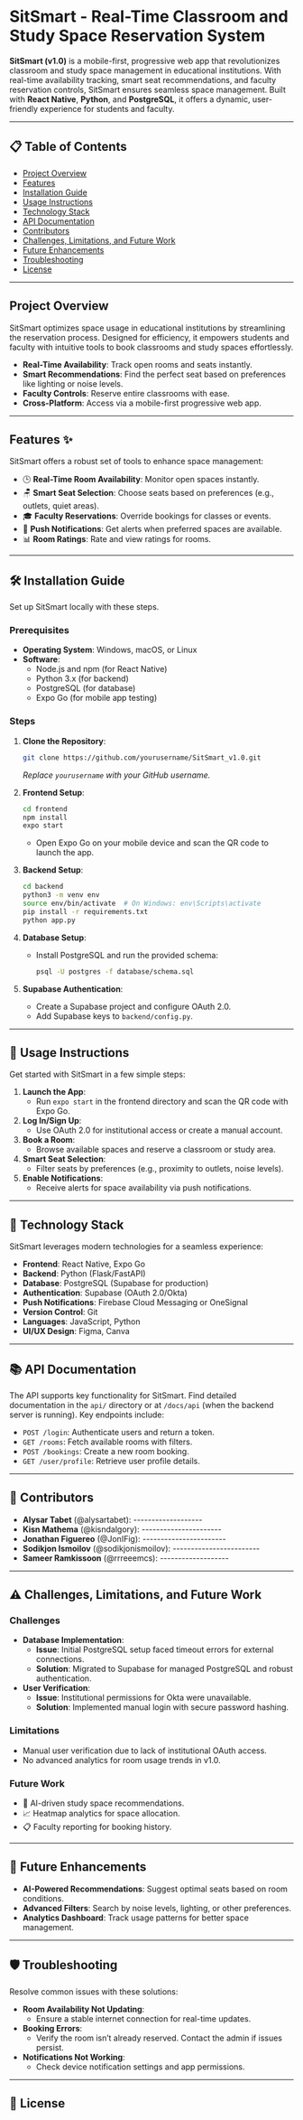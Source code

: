 # SitSmart - Real-Time Classroom and Study Space Reservation System
**SitSmart (v1.0)** is a mobile-first, progressive web app that revolutionizes classroom and study space management in educational institutions. With real-time availability tracking, smart seat recommendations, and faculty reservation controls, SitSmart ensures seamless space management. Built with **React Native**, **Python**, and **PostgreSQL**, it offers a dynamic, user-friendly experience for students and faculty.

---

## 📋 Table of Contents
- [Project Overview](#project-overview)
- [Features](#features)
- [Installation Guide](#installation-guide)
- [Usage Instructions](#usage-instructions)
- [Technology Stack](#technology-stack)
- [API Documentation](#api-documentation)
- [Contributors](#contributors)
- [Challenges, Limitations, and Future Work](#challenges-limitations-and-future-work)
- [Future Enhancements](#future-enhancements)
- [Troubleshooting](#troubleshooting)
- [License](#license)

---

## Project Overview
SitSmart optimizes space usage in educational institutions by streamlining the reservation process. Designed for efficiency, it empowers students and faculty with intuitive tools to book classrooms and study spaces effortlessly.

- **Real-Time Availability**: Track open rooms and seats instantly.
- **Smart Recommendations**: Find the perfect seat based on preferences like lighting or noise levels.
- **Faculty Controls**: Reserve entire classrooms with ease.
- **Cross-Platform**: Access via a mobile-first progressive web app.

---

## Features ✨
SitSmart offers a robust set of tools to enhance space management:

- 🕒 **Real-Time Room Availability**: Monitor open spaces instantly.
- 🪑 **Smart Seat Selection**: Choose seats based on preferences (e.g., outlets, quiet areas).
- 🎓 **Faculty Reservations**: Override bookings for classes or events.
- 📩 **Push Notifications**: Get alerts when preferred spaces are available.
- 📊 **Room Ratings**: Rate and view ratings for rooms.

---

## 🛠️ Installation Guide
Set up SitSmart locally with these steps.

### Prerequisites
- **Operating System**: Windows, macOS, or Linux
- **Software**:
  - Node.js and npm (for React Native)
  - Python 3.x (for backend)
  - PostgreSQL (for database)
  - Expo Go (for mobile app testing)

### Steps
1. **Clone the Repository**:
   ```bash
   git clone https://github.com/yourusername/SitSmart_v1.0.git
   ```
   *Replace `yourusername` with your GitHub username.*

2. **Frontend Setup**:
   ```bash
   cd frontend
   npm install
   expo start
   ```
   - Open Expo Go on your mobile device and scan the QR code to launch the app.

3. **Backend Setup**:
   ```bash
   cd backend
   python3 -m venv env
   source env/bin/activate  # On Windows: env\Scripts\activate
   pip install -r requirements.txt
   python app.py
   ```

4. **Database Setup**:
   - Install PostgreSQL and run the provided schema:
     ```bash
     psql -U postgres -f database/schema.sql
     ```

5. **Supabase Authentication**:
   - Create a Supabase project and configure OAuth 2.0.
   - Add Supabase keys to `backend/config.py`.

---

## 🚀 Usage Instructions
Get started with SitSmart in a few simple steps:

1. **Launch the App**:
   - Run `expo start` in the frontend directory and scan the QR code with Expo Go.
2. **Log In/Sign Up**:
   - Use OAuth 2.0 for institutional access or create a manual account.
3. **Book a Room**:
   - Browse available spaces and reserve a classroom or study area.
4. **Smart Seat Selection**:
   - Filter seats by preferences (e.g., proximity to outlets, noise levels).
5. **Enable Notifications**:
   - Receive alerts for space availability via push notifications.

---

## 🧰 Technology Stack
SitSmart leverages modern technologies for a seamless experience:

- **Frontend**: React Native, Expo Go
- **Backend**: Python (Flask/FastAPI)
- **Database**: PostgreSQL (Supabase for production)
- **Authentication**: Supabase (OAuth 2.0/Okta)
- **Push Notifications**: Firebase Cloud Messaging or OneSignal
- **Version Control**: Git
- **Languages**: JavaScript, Python
- **UI/UX Design**: Figma, Canva

---

## 📚 API Documentation
The API supports key functionality for SitSmart. Find detailed documentation in the `api/` directory or at `/docs/api` (when the backend server is running). Key endpoints include:

- `POST /login`: Authenticate users and return a token.
- `GET /rooms`: Fetch available rooms with filters.
- `POST /bookings`: Create a new room booking.
- `GET /user/profile`: Retrieve user profile details.

---

## 👥 Contributors
- **Alysar Tabet** (@alysartabet): -------------------
- **Kisn Mathema** (@kisndalgory): ----------------------
- **Jonathan Figuereo** (@JonIFig): -----------------------
- **Sodikjon Ismoilov** (@sodikjonismoilov): ------------------------
- **Sameer Ramkissoon** (@rrreeemcs): -------------------



---

## ⚠️ Challenges, Limitations, and Future Work
### Challenges
- **Database Implementation**:
  - **Issue**: Initial PostgreSQL setup faced timeout errors for external connections.
  - **Solution**: Migrated to Supabase for managed PostgreSQL and robust authentication.
- **User Verification**:
  - **Issue**: Institutional permissions for Okta were unavailable.
  - **Solution**: Implemented manual login with secure password hashing.

### Limitations
- Manual user verification due to lack of institutional OAuth access.
- No advanced analytics for room usage trends in v1.0.

### Future Work
- 🧠 AI-driven study space recommendations.
- 📈 Heatmap analytics for space allocation.
- 📋 Faculty reporting for booking history.

---

## 🔮 Future Enhancements
- **AI-Powered Recommendations**: Suggest optimal seats based on room conditions.
- **Advanced Filters**: Search by noise levels, lighting, or other preferences.
- **Analytics Dashboard**: Track usage patterns for better space management.

---

## 🛡️ Troubleshooting
Resolve common issues with these solutions:

- **Room Availability Not Updating**:
  - Ensure a stable internet connection for real-time updates.
- **Booking Errors**:
  - Verify the room isn’t already reserved. Contact the admin if issues persist.
- **Notifications Not Working**:
  - Check device notification settings and app permissions.

---

## 📜 License

